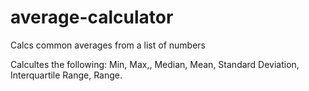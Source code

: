# average-calculator
Calcs common averages from a list of numbers

Calcultes the following:
Min,
Max,,
Median,
Mean,
Standard Deviation,
Interquartile Range,
Range.
